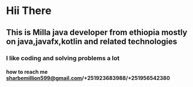 # Hii There
## This is Milla java developer from ethiopia mostly on java,javafx,kotlin and related technologies
### I like coding and solving problems a lot 
#### how to reach me sharbemillion599@gmail.com/+251923683988/+251956542380


